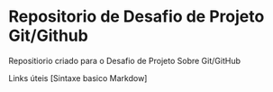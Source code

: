 # Repositorio de Desafio de Projeto Git/Github
Repositiorio criado para o Desafio de Projeto Sobre Git/GitHub

Links úteis
[Sintaxe basico Markdow]
